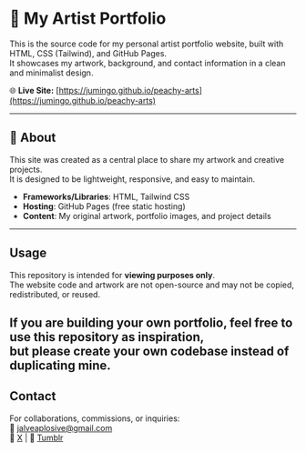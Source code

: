 # 🎨 My Artist Portfolio

This is the source code for my personal artist portfolio website, built with HTML, CSS (Tailwind), and GitHub Pages.  
It showcases my artwork, background, and contact information in a clean and minimalist design.

🌐 **Live Site:** [https://jumingo.github.io/peachy-arts](https://jumingo.github.io/peachy-arts)

---

## 📖 About
This site was created as a central place to share my artwork and creative projects.  
It is designed to be lightweight, responsive, and easy to maintain.  

- **Frameworks/Libraries**: HTML, Tailwind CSS  
- **Hosting**: GitHub Pages (free static hosting)  
- **Content**: My original artwork, portfolio images, and project details
---

## Usage
This repository is intended for **viewing purposes only**.  
The website code and artwork are not open-source and may not be copied, redistributed, or reused.  

If you are building your own portfolio, feel free to use this repository as inspiration,  
but please create your own codebase instead of duplicating mine.  
---

## Contact
For collaborations, commissions, or inquiries:  
📧 [jalveaplosive@gmail.com](mailto:jalveaplosive@gmail.com)  
📸 [X](https://x.com/peachyjalvea) | 💼 [Tumblr](https://tumblr.com/in/peachyjalvea)
